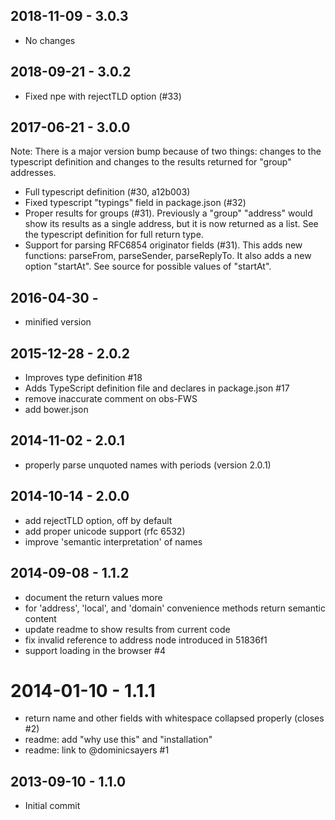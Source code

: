 
## 2018-11-09 - 3.0.3
- No changes

## 2018-09-21 - 3.0.2
- Fixed npe with rejectTLD option (#33)

## 2017-06-21 - 3.0.0

Note: There is a major version bump because of two things: changes to the typescript definition and changes to the results returned for "group" addresses.

- Full typescript definition (#30, a12b003)
- Fixed typescript "typings" field in package.json (#32)
- Proper results for groups (#31). Previously a "group" "address" would show its results as a single address, but it is now returned as a list. See the typescript definition for full return type.
- Support for parsing RFC6854 originator fields (#31). This adds new functions: parseFrom, parseSender, parseReplyTo. It also adds a new option "startAt". See source for possible values of "startAt".

## 2016-04-30 -

- minified version

## 2015-12-28 - 2.0.2

- Improves type definition #18
- Adds TypeScript definition file and declares in package.json #17
- remove inaccurate comment on obs-FWS
- add bower.json


## 2014-11-02 - 2.0.1

- properly parse unquoted names with periods (version 2.0.1)


## 2014-10-14 - 2.0.0

- add rejectTLD option, off by default
- add proper unicode support (rfc 6532)
- improve 'semantic interpretation' of names


## 2014-09-08 - 1.1.2

- document the return values more
- for 'address', 'local', and 'domain' convenience methods return semantic content
- update readme to show results from current code
- fix invalid reference to address node introduced in 51836f1
- support loading in the browser #4


# 2014-01-10 - 1.1.1

- return name and other fields with whitespace collapsed properly (closes #2)
- readme: add "why use this" and "installation"
- readme: link to @dominicsayers #1


## 2013-09-10 - 1.1.0

- Initial commit
